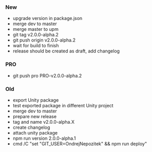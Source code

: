 ### New
- upgrade version in package.json
- merge dev to master
- merge master to upm
- git tag v2.0.0-alpha.2
- git push origin v2.0.0-alpha.2
- wait for build to finish
- release should be created as draft, add changelog

### PRO
- git push pro PRO-v2.0.0-alpha.2

### Old
- export Unity package
- test exported package in different Unity project
- merge dev to master
- prepare new release
- tag and name v2.0.0-alpha.X
- create changelog
- attach unity package
- npm run version 2.0.0-alpha.1
- cmd /C "set "GIT_USER=OndrejNepozitek" && npm run deploy"
